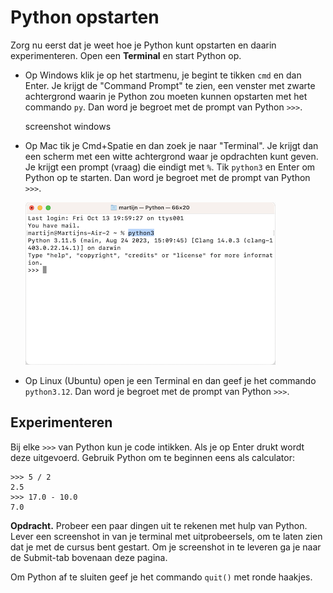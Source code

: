 # Python opstarten

Zorg nu eerst dat je weet hoe je Python kunt opstarten en daarin experimenteren. Open een **Terminal** en start Python op.

- Op Windows klik je op het startmenu, je begint te tikken `cmd` en dan Enter. Je krijgt de "Command Prompt" te zien, een venster met zwarte achtergrond waarin je Python zou moeten kunnen opstarten met het commando `py`. Dan word je begroet met de prompt van Python `>>>`.

    screenshot windows

- Op Mac tik je Cmd+Spatie en dan zoek je naar "Terminal". Je krijgt dan een scherm met een witte achtergrond waar je opdrachten kunt geven. Je krijgt een prompt (vraag) die eindigt met `%`. Tik `python3` en Enter om Python op te starten. Dan word je begroet met de prompt van Python `>>>`.

    ![MacOS Terminal met Python](mac.png)

- Op Linux (Ubuntu) open je een Terminal en dan geef je het commando `python3.12`. Dan word je begroet met de prompt van Python `>>>`.

## Experimenteren

Bij elke `>>>` van Python kun je code intikken. Als je op Enter drukt wordt deze uitgevoerd. Gebruik Python om te beginnen eens als calculator:

    >>> 5 / 2
    2.5
    >>> 17.0 - 10.0
    7.0

**Opdracht.** Probeer een paar dingen uit te rekenen met hulp van Python. Lever een screenshot in van je terminal met uitprobeersels, om te laten zien dat je met de cursus bent gestart. Om je screenshot in te leveren ga je naar de Submit-tab bovenaan deze pagina.

Om Python af te sluiten geef je het commando `quit()` met ronde haakjes.
